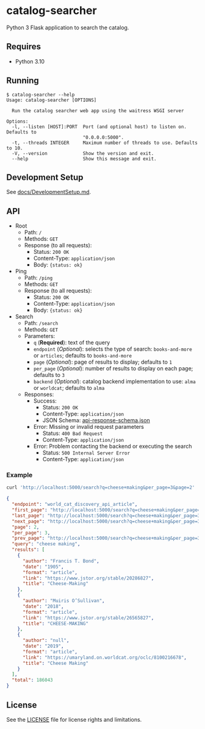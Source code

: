 # catalog-searcher

Python 3 Flask application to search the catalog.

## Requires

* Python 3.10

## Running

```
$ catalog-searcher --help
Usage: catalog-searcher [OPTIONS]

  Run the catalog searcher web app using the waitress WSGI server

Options:
  -l, --listen [HOST]:PORT  Port (and optional host) to listen on. Defaults to
                            "0.0.0.0:5000".
  -t, --threads INTEGER     Maximum number of threads to use. Defaults to 10.
  -V, --version             Show the version and exit.
  --help                    Show this message and exit.
```

## Development Setup

See [docs/DevelopmentSetup.md](docs/DevelopmentSetup.md).

## API

* Root
  * Path: `/`
  * Methods: `GET`
  * Response (to all requests):
    * Status: `200 OK`
    * Content-Type: `application/json`
    * Body: `{status: ok}`
* Ping
  * Path: `/ping`
  * Methods: `GET`
  * Response (to all requests):
    * Status: `200 OK`
    * Content-Type: `application/json`
    * Body: `{status: ok}`
* Search
  * Path: `/search`
  * Methods: `GET`
  * Parameters:
    * `q` (**Required**): text of the query
    * `endpoint` (*Optional*): selects the type of search: `books-and-more` or `articles`;
      defaults to `books-and-more`
    * `page` (*Optional*): page of results to display; defaults to `1`
    * `per_page` (*Optional*): number of results to display on each page; defaults to `3`
    * `backend` (*Optional*): catalog backend implementation to use: `alma` or `worldcat`;
      defaults to `alma`
  * Responses:
    * Success:
      * Status: `200 OK`
      * Content-Type: `application/json`
      * JSON Schema: [api-response-schema.json](docs/api-response-schema.json)
    * Error: Missing or invalid request parameters
      * Status: `400 Bad Request`
      * Content-Type: `application/json`
    * Error: Problem contacting the backend or executing the search
      * Status: `500 Internal Server Error`
      * Content-Type: `application/json`

### Example

```bash
curl 'http://localhost:5000/search?q=cheese+making&per_page=3&page=2'
```

```json
{
  "endpoint": "world_cat_discovery_api_article",
  "first_page": "http://localhost:5000/search?q=cheese+making&per_page=3&page=1",
  "last_page": "http://localhost:5000/search?q=cheese+making&per_page=3&page=62015",
  "next_page": "http://localhost:5000/search?q=cheese+making&per_page=3&page=3",
  "page": 2,
  "per_page": 3,
  "prev_page": "http://localhost:5000/search?q=cheese+making&per_page=3&page=1",
  "query": "cheese making",
  "results": [
    {
      "author": "Francis T. Bond",
      "date": "1905",
      "format": "article",
      "link": "https://www.jstor.org/stable/20286827",
      "title": "Cheese-Making"
    },
    {
      "author": "Muiris O’Sullivan",
      "date": "2018",
      "format": "article",
      "link": "https://www.jstor.org/stable/26565827",
      "title": "CHEESE-MAKING"
    },
    {
      "author": "null",
      "date": "2019",
      "format": "article",
      "link": "https://umaryland.on.worldcat.org/oclc/8100216678",
      "title": "Cheese Making"
    }
  ],
  "total": 186043
}
```

## License

See the [LICENSE](LICENSE.txt) file for license rights and limitations.


[Flask's debug mode]: https://flask.palletsprojects.com/en/2.2.x/cli/?highlight=debug%20mode
